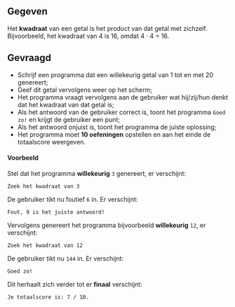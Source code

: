 ## Gegeven
Het **kwadraat** van een getal is het product van dat getal met zichzelf. 
Bijvoorbeeld, het kwadraat van 4 is 16, omdat 4 · 4 = 16.

## Gevraagd

* Schrijf een programma dat een willekeurig getal van 1 tot en met 20 genereert;
* Geef dit getal vervolgens weer op het scherm;
* Het programma vraagt vervolgens aan de gebruiker wat hij/zij/hun denkt dat het kwadraat van dat getal is;
* Als het antwoord van de gebruiker correct is, toont het programma `Goed zo!` en krijgt de gebruiker een punt;
* Als het antwoord onjuist is, toont het programma de juiste oplossing;
* Het programma moet **10 oefeningen** opstellen en aan het einde de totaalscore weergeven.

#### Voorbeeld

Stel dat het programma **willekeurig** `3` genereert, er verschijnt:

```
Zoek het kwadraat van 3
```

De gebruiker tikt nu foutief `6` in. Er verschijnt:

```
Fout, 9 is het juiste antwoord!
```

Vervolgens genereert het programma bijvoorbeeld **willekeurig** `12`, er verschijnt:

```
Zoek het kwadraat van 12
```

De gebruiker tikt nu `144` in. Er verschijnt:

```
Goed zo!
```

Dit herhaalt zich verder tot er **finaal** verschijnt:

```
Je totaalscore is: 7 / 10.
```
